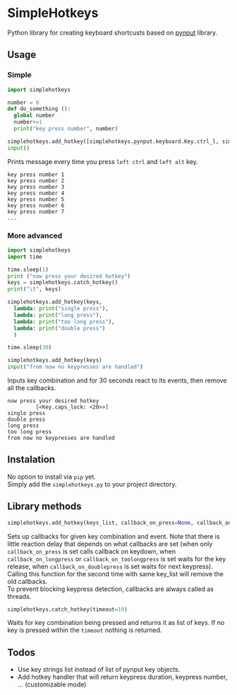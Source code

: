 # SimpleHotkeys
Python library for creating keyboard shortcusts based on [pynput](https://github.com/moses-palmer/pynput) library.

## Usage

### Simple
```python
import simplehotkeys

number = 0
def do_something ():
  global number
  number+=1
  print("key press number", number)

simplehotkeys.add_hotkey([simplehotkeys.pynput.keyboard.Key.ctrl_l, simplehotkeys.pynput.keyboard.Key.alt_l], do_something)
input()
```

Prints message every time you press `left ctrl` and `left alt` key.   
```
key press number 1
key press number 2
key press number 3
key press number 4
key press number 5
key press number 6
key press number 7
...
```
   
   
### More advanced
```python
import simplehotkeys
import time

time.sleep(1)
print ("now press your desired hotkey")
keys = simplehotkeys.catch_hotkey()
print("\t", keys)

simplehotkeys.add_hotkey(keys, 
  lambda: print("single press"), 
  lambda: print("long press"), 
  lambda: print("too long press"), 
  lambda: print("double press")
  )

time.sleep(30)

simplehotkeys.add_hotkey(keys)
input("from now no keypresses are handled")
```
Inputs key combination and for 30 seconds react to its events, then remove all the callbacks.

```
now press your desired hotkey
         [<Key.caps_lock: <20>>]
single press
double press
long press
too long press
from now no keypresses are handled
```

## Instalation
No option to install via `pip` yet.  
Simply add the `simplehotkeys.py` to your project directory.


## Library methods
   
```python
simplehotkeys.add_hotkey(keys_list, callback_on_press=None, callback_on_longpress=None, callback_on_toolongpress=None, callback_on_doublepress=None)
```
Sets up callbacks for given key combination and event. Note that there is little reaction delay that depends on what callbacks are set (when only `callback_on_press` is set calls callback on keydown, when `callback_on_longpress` or `callback_on_toolongpress` is set waits for the key release, when `callback_on_doublepress` is set waits for next keypress).  
Calling this function for the second time with same key_list will remove the old callbacks.  
To prevent blocking keypress detection, callbacks are always called as threads.

```python
simplehotkeys.catch_hotkey(timeout=10)
```
Waits for key combination being pressed and returns it as list of keys. If no key is pressed within the `timeout` nothing is returned.

## Todos
 - Use key strings list instead of list of pynput key objects.
 - Add hotkey handler that will return keypress duration, keypress number, ... (customizable mode)


